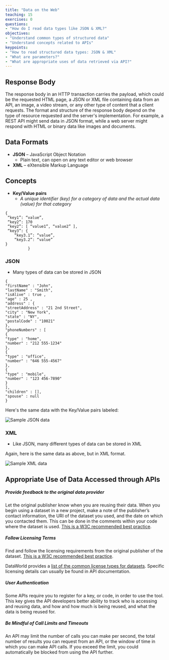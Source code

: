 ```yaml
---
title: "Data on the Web"
teaching: 15
exercises: 0
questions:
- "How do I read data types like JSON & XML?"
objectives:
- "Understand common types of structured data"
- "Understand concepts related to APIs"
keypoints:
- "How to read structured data types: JSON & XML"
- "What are parameters?"
- "What are appropriate uses of data retrieved via API?"
---
```

## Response Body

The response body in an HTTP transaction carries the payload, which could be the requested HTML page, a JSON or XML file containing data from an API, an image, a video stream, or any other type of content that a client requests.
The format and structure of the response body depend on the type of resource requested and the server's implementation. For example, a REST API might send data in JSON format, while a web server might respond with HTML or binary data like images and documents.

## Data Formats

- **JSON** – JavaScript Object Notation
  - Plain text, can open on any text editor or web browser
- **XML** – eXtensible Markup Language


## Concepts

- **Key/Value pairs**
    - _A unique identifier (key) for a category of data and the actual data (value) for that_
       _category_
```
{
 “key1”: “value”,
 “key2”: 170
 “key2”: [ “value1”, “value2” ],
 “key3”: {
    “key3.1”: “value”,
    “key3.2”: “value”
}
          }
```

### JSON
- Many types of data can be stored in JSON

```
{
"firstName" : "John",
"lastName" : "Smith",
"isAlive" : true ,
"age" : 25 ,
"address" : {
"streetAddress" : "21 2nd Street",
"city" : "New York",
"state" : "NY",
"postalCode" : "10021"
},
"phoneNumbers" : [
{
"type" : "home",
"number" : "212 555-1234"
},
{
"type" : "office",
"number" : "646 555-4567"
},
{
"type" : "mobile",
"number" : "123 456-7890"
}
],
"children" : [],
"spouse" : null
}
```

Here's the same data with the Key/Value pairs labeled:

![Sample JSON data](../assets/img/Slide06.png)

### XML
- Like JSON, many different types of data can be stored in XML

Again, here is the same data as above, but in XML format.

![Sample XML data](../assets/img/XML.jpg)


## Appropriate Use of Data Accessed through APIs

##### Provide feedback to the original data provider 
Let the original publisher know when you are reusing their data. When you begin using a dataset in a new project, make a note of the publisher’s contact information, the URI of the dataset you used, and the date on which you contacted them. This can be done in the comments within your code where the dataset is used. [This is a W3C recommended best practice](https://www.w3.org/TR/dwbp/#accessAPIs).

##### Follow Licensing Terms
Find and follow the licensing requirements from the original publisher of the dataset. [This is a W3C recommended best practice](https://www.w3.org/TR/dwbp/#accessAPIs).

DataWorld provides a [list of the common license types for datasets](https://help.data.world/hc/en-us/articles/115006114287-Common-license-types-for-datasets). Specific licensing details can usually be found in API documentation. 

##### User Authentication 
Some APIs require you to register for a key, or code, in order to use the tool. This key gives the API developers better ability to track who is accessing and reusing data, and how and how much is being reused, and what the data is being reused for.

##### Be Mindful of Call Limits and Timeouts
An API may limit the number of calls you can make per second, the total number of results you can request from an API, or the window of time in which you can make API calls. If you exceed the limit, you could automatically be blocked from using the API further. 